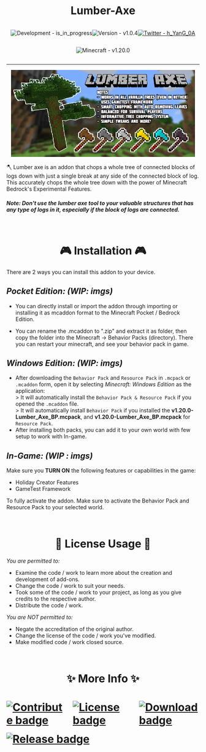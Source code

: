 <h1 align="center"> <strong> Lumber-Axe </strong> </h1>

<!-- img.shield's live badge not working consistently. -->
<!-- ![status](https://img.shields.io/endpoint?url=https%3A%2F%2Fdynamic-badge-formatter-ynrxn78r2oye.runkit.sh%2Fjson%3Furl%3Dhttps%253A%252F%252Flumber-axe-development-status-35us2vizz6yl.runkit.sh%252F%26query%3DDevelopment%26formatter%3Dmetric%26label%3DDevelopment%26labelColor%3Dgrey%26color%3Dblue%26logo%3Dvisualstudiocode%26logoColor%3Dblue%26logoWidth%3D16%26style%3Dflat) -->

<!-- ![version](https://img.shields.io/endpoint?url=https%3A%2F%2Fdynamic-badge-formatter-ynrxn78r2oye.runkit.sh%2Fjson%3Furl%3Dhttps%253A%252F%252Flumber-axe-development-status-35us2vizz6yl.runkit.sh%252F%26query%3DVersion%26formatter%3Dmetric%26label%3DVersion%26labelColor%3Dgrey%26color%3Dblue%26logo%3Dgit%26logoColor%3Dred%26logoWidth%3D16%26style%3Dflat) -->


<div style="display: flex; justify-content: center; flex-wrap: wrap;">

  ![Development - is_in_progress](https://img.shields.io/badge/Development-is__in__progress-2ea44f?logo=visualstudiocode&logoColor=blue)

  ![Version - v1.0.4](https://img.shields.io/badge/Version-v1.0.4-2ea44f?logo=git&logoColor=red)

  [![Twitter - h_YanG_0A](https://img.shields.io/badge/Twitter-Follow_@h__YanG__0A-2ea44f?logo=twitter&logoColor=blue)](https://twitter.com/h_YanG_0A)

  ![Minecraft - v1.20.0](https://img.shields.io/badge/Minecraft-v1.20.0-blue?logo=xbox&logoColor=green)

</div>


-----

<p align="center"><img src="Behavior Pack/pack_icon.png" alt="UPLOAD HD AS LOGO (WIP)"></p>


🪓 Lumber axe is an addon that chops a whole tree of connected blocks of logs down with just a single break at any side of the connected block of log. This accurately chops the whole tree down with the power of Minecraft Bedrock's Experimental Features.

##### **Note: Don't use the lumber axe tool to your valuable structures that has any type of logs in it, especially if the block of logs are connected.**

<br>

<h1 align="center" > <strong> 🎮 Installation 🎮 </strong> </h1>
There are 2 ways you can install this addon to your device.

## *Pocket Edition: (WIP: imgs)*

- You can directly install or import the addon through importing or installing it as mcaddon format to the Minecraft Pocket / Bedrock Edition.

- You can rename the .mcaddon to ".zip" and extract it as folder, then copy the folder into the Minecraft -> Behavior Packs (directory). There you can restart your minecraft, and see your behavior pack in game.

## *Windows Edition: (WIP: imgs)*

- After downloading the `Behavior Pack` and `Resource Pack` in `.mcpack` or `.mcaddon` form, open it by selecting *Minecraft: Windows Edition* as the application: <br> > It will automatically install the `Behavior Pack & Resource Pack` if you opened the `.mcaddon` file. <br> > It will automatically install `Behavior Pack` if you installed the **v1.20.0-Lumber_Axe_BP.mcpack**, and **v1.20.0-Lumber_Axe_BP.mcpack** for `Resource Pack`.
- After installing both packs, you can add it to your own world with few setup to work with In-game.

## *In-Game: (WIP : imgs)*

Make sure you **TURN ON** the following features or capabilities in the game:

- Holiday Creator Features
- GameTest Framework

To fully activate the addon. Make sure to activate the Behavior Pack and Resource Pack to your selected world.


<br>

<h1 align="center" > <strong> 📃 License Usage 📃 </strong> </h1>

*You are permitted to:*

- Examine the code / work to learn more about the creation and development of add-ons.
- Change the code / work to suit your needs.
- Took some of the code / work to your project, as long as you give credits to the respective author.
- Distribute the code / work.

*You are NOT permitted to:*

- Negate the accreditation of the original author.
- Change the license of the code / work you've modified.
- Make modified code / work closed source.

<br>

<h1 align="center"> <strong> ✨ More Info ✨ </strong> <h1>

<style>
  .container {
    display: flex;
    justify-content: space-between;
    flex-wrap: wrap;
    gap: 15px;
    max-width: 800px;
    margin: 0 auto;
  }
  .container > div {
    flex: 1 1 0; /* All divs should be of equal width */
  }
  .container img {
    width: 100%;    /* Full width */
    height: 100%;   /* Full height */
    object-fit: fill; /* Fill the content box, possibly distorting the image */
  }
</style>


<div class="container">
  <div>
    <a href="./contributing.md">
      <img src="https://img.shields.io/static/v1?label=&message=Contribute&color=dark+green&style=for-the-badge" alt="Contribute badge">
    </a>
  </div>
  <div>
    <a href="./LICENSE">
      <img src="https://img.shields.io/static/v1?label=&message=LICENSE&color=dark+green&style=for-the-badge" alt="License badge">
    </a>
  </div>
  <div>
    <a href="https://mcpedl.com/lumber-axe-addon/">
      <img src="https://img.shields.io/static/v1?label=&message=DOWNLOAD&color=dark+green&style=for-the-badge&logo=download&logoColor=black" alt="Download badge">
    </a>
  </div>
  <div>
    <a href="https://github.com/Adr-hyng/Lumber-Axe/releases/download/V1.0.3/Lumber.Axe.Addon.Updated.mcaddon">
      <img src="https://img.shields.io/static/v1?label=&message=RELEASE&color=dark+green&style=for-the-badge" alt="Release badge">
    </a>
  </div>
</div>
